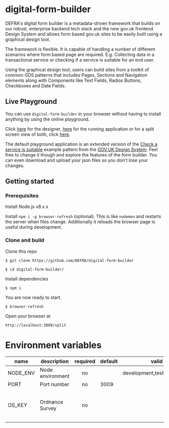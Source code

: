 # digital-form-builder

DEFRA's digital form builder is a metadata-driven framework that builds on our robust, enterprise backend tech stack and the new gov.uk frontend Design System and allows form based gov.uk sites to be easily built using a graphical design tool.

The framework is flexible. It is capable of handling a number of different scenarios where form based page are required. E.g. Collecting data in a transactional service or checking if a service is suitable for an end user.

Using the graphical design tool, users can build sites from a toolkit of common GDS patterns that includes Pages, Sections and Navigation elements along with Components like Text Fields, Radios Buttons, Checkboxes and Date Fields.

## Live Playground
You can use `digital-form-builder` in your browser without having to install anything by using the online playground.

Click [here](https://digital-form-builder.herokuapp.com/designer) for the designer, [here](https://digital-form-builder.herokuapp.com) for the running application or for a split screen view of both, click [here](https://digital-form-builder.herokuapp.com/split).

The default playground application is an extended version of the [Check a service is suitable](https://design-system.service.gov.uk/patterns/check-a-service-is-suitable/) example pattern from the [GOV.UK Design System](https://design-system.service.gov.uk/). Feel free to change it though and explore the features of the form builder. You can even download and upload your json files so you don't lose your changes.

## Getting started

### Prerequisites
Install Node.js v8.x.x

Install `npm i -g browser-refresh` (optional). 
This is like `nodemon` and restarts the server when files change.
Additionally it reloads the browser page is useful during development.

### Clone and build

Clone this repo

`$ git clone https://github.com/DEFRA/digital-form-builder`

`$ cd digital-form-builder/`


Install dependencies

`$ npm i`

You are now ready to start.

`$ browser-refresh`


Open your browser at

`http://localhost:3009/split`


# Environment variables

| name     | description      | required | default |            valid            |             notes             |
|----------|------------------|:--------:|---------|:---------------------------:|:-----------------------------:|
| NODE_ENV | Node environment |    no    |         | development,test,production |                               |
| PORT     | Port number      |    no    | 3009    |                             |                               |
| OS_KEY   | Ordnance Survey  |    no    |         |                             | For address lookup by postcode|

